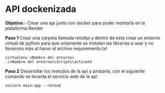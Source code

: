 # API dockenizada

**Objetivo**.- Crear una api junto con docker para poder montarla en la plataforma Render

**Paso 1** Crear una carpeta llamada retoApi y dentro de esta crear un entorno virtual de python para que solamente se instalen las librerias a usar y no llevarnos más al hacer el archivo requirements.txt
```
virtualenv <Nombre del entorno>
.\<Nombre del entorno>\Scripts\activate
```
**Paso 2** Desarrollar los metodos de la api y probarla, con el siguiente comando se levanta el servicio web de la api
```
uvicorn main:app --reload
```
